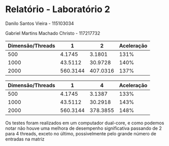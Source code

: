 # Relatório - Laboratório 2

Danilo Santos Vieira - 115103034

Gabriel Martins Machado Christo - 117217732

| Dimensão/Threads | 1        | 2        | Aceleração |
|------------------|----------|----------|------------|
| 500              | 4.1745   | 3.1801   | 131%       |
| 1000             | 43.5112  | 30.9728  | 140%       |
| 2000             | 560.3144 | 407.0316 | 137%       |

| Dimensão/Threads | 1        | 4        | Aceleração |
|------------------|----------|----------|------------|
| 500              | 4.1745   | 3.1387   | 133%       |
| 1000             | 43.5112  | 30.2918  | 143%       |
| 2000             | 560.3144 | 378.3855 | 148%       |

Os testes foram realizados em um computador dual-core, e como podemos notar não houve uma melhora de desempenho significativa passando de 2 para 4 threads, exceto no último, possivelmente pelo grande número de entradas na matriz
